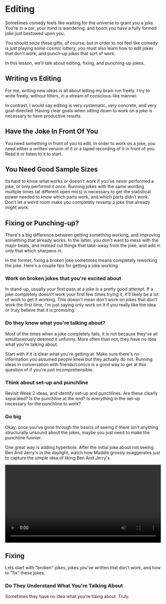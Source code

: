 # Editing

Sometimes comedy feels like waiting for the universe to grant you a joke. You're in a car, your mind is wandering, and boom you have a fully formed joke just bestowed upon you.

You should seize these gifts, of course, but in order to not feel like comedy is just playing some cosmic lottery, you must also learn how to edit jokes that don't work, and punch-up jokes that sort of work. 

In this lesson, we'll talk about editing, fixing, and punching-up jokes. 

## Writing vs Editing

For me, writing new ideas is all about letting my brain run freely. I try to write freely, without filters, in a stream of conscious-like manner. 

In contrast, I would say editing is very systematic, very concrete, and very goal-directed. Having clear goals when sitting down to work on a joke is necessary to have productive results. 

## Have the Joke In Front Of You

You need something in front of you to edit. In order to work on a joke, you need either a written version of it or a taped recording of it in front of you. Read it or listen to it to start.

## You Need Good Sample Sizes

Its hard to know what works or doesn't work if you've never performed a joke, or only performd it once. Running jokes with the same wording multiple times (at different open mics) is necessary to get the statistical power needed to know which parts work, and which parts didn't work. Don't let a weird room make you completely revamp a joke that already might work. 

## Fixing or Punching-up?

There's a big difference between getting something working, and improving something that already works. In the latter, you don't want to mess with the major beats, and instead cut things that take-away from the joke, and add in only that which sharpens in.

In the former, fixing a broken joke sometimes means completely reworking the joke. Here's a couple tips for getting a joke working. 

### Work on broken jokes that you're excited about

In stand-up, usually your first pass at a joke is a pretty good attempt. If a joke completely doesn't work your first few times trying it, it'll likely be a lot of work to get it working. This doesn't mean don't work on jokes that don't work the first time, I'm just saying only work on it if you really like the idea or truly believe that it is promising. 

### Do they know what you're talking about?

Most of the times when a joke completely fails, it is not because they've all simultaneously deemed it unfunny. More often than not, they have no idea what you're talking about.

Start with if it is clear what you're getting at. Make sure there's no information you assumed people knew but they actually do not. Running ideas in conversation with friends/comics is a good way to get at this question of if you're just incomprehensible.

### Think about set-up and punchline

Revisit Week 2 ideas, and identify set-up and punchlines. Are these clearly separated? Is the punchline at the end? Is everything in the set-up necessary for the punchline to work? 
### Go big

Okay, once you've gone through the basics of seeing if there isn't anything structurally unsound about the jokes, maybe you just need to make the punchline funnier.

One great way is adding hyperbole. After the initial joke about not seeing Ben And Jerry's in the daylight, watch how Maddie grossly exaggerates just to capture the simple idea of liking Ben And Jerry's.

<a href="https://www.youtube.com/watch?v=SxfwHfu0amY" target="_blank" >
  <video width="100%" height="auto" controls loop>
    <source src="./media/wiener.mp4" type="video/mp4">
  </video>
</a>

## Fixing

Lets start with "broken" jokes, jokes you've written that don't work, and how to "fix" these jokes. 

### Do They Understand What You're Talking About

Sometimes they have no idea what you're tlaing about. Truly. 


